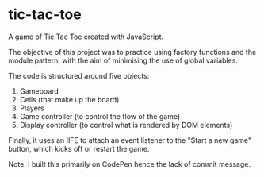 # tic-tac-toe
A game of Tic Tac Toe created with JavaScript.

The objective of this project was to practice using factory functions and the module pattern, with the aim of minimising the use of global variables.

The code is structured around five objects:
1. Gameboard
2. Cells (that make up the board)
3. Players
4. Game controller (to control the flow of the game)
5. Display controller (to control what is rendered by DOM elements)

Finally, it uses an IIFE to attach an event listener to the "Start a new game" button, which kicks off or restart the game.

Note: I built this primarily on CodePen hence the lack of commit message.